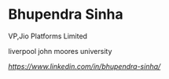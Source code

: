 <!-- Add icon library -->
<link rel="stylesheet" href="https://cdnjs.cloudflare.com/ajax/libs/font-awesome/4.7.0/css/font-awesome.min.css">

<div class="card">
  <h1>Bhupendra Sinha</h1>
  <p class="title">VP,Jio Platforms Limited</p>
  <p>liverpool john moores university</p>
  <a href="#"><i class="fa fa-linkedin"> https://www.linkedin.com/in/bhupendra-sinha/</i></a>
</div>
